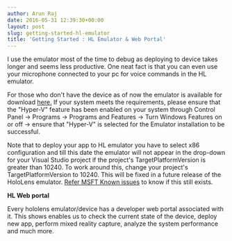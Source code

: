 ```yaml
---
author: Arun Raj
date: 2016-05-31 12:39:30+00:00
layout: post
slug: getting-started-hl-emulator
title: 'Getting Started : HL Emulator & Web Portal'
---
```



I use the emulator most of the time to debug as deploying to device takes longer and seems less productive. One neat fact is that you can even use your microphone connected to your pc for voice commands in the HL emulator.

For those who don't have the device as of now the emulator is available for download [here.](http://go.microsoft.com/fwlink/?LinkID=724053) If your system meets the requirements, please ensure that the "Hyper-V" feature has been enabled on your system through Control Panel -> Programs -> Programs and Features -> Turn Windows Features on or off -> ensure that "Hyper-V" is selected for the Emulator installation to be successful.

 Note that to deploy your app to HL emulator you have to select x86 configuration and till this date the emulator will not appear in the drop-down for your Visual Studio project if the project's TargetPlatformVersion is greater than 10240. To work around this, change your project's TargetPlatformVersion to 10240. This will be fixed in a future release of the HoloLens emulator. [Refer MSFT Known issues](https://developer.microsoft.com/en-us/windows/holographic/known_issues#Emulator) to know if this still exists.

**HL Web portal**

Every hololens emulator/device has a developer web portal associated with it. This shows enables us to check the current state of the device, deploy new app, perform mixed reality capture, analyze the system performance and much more.